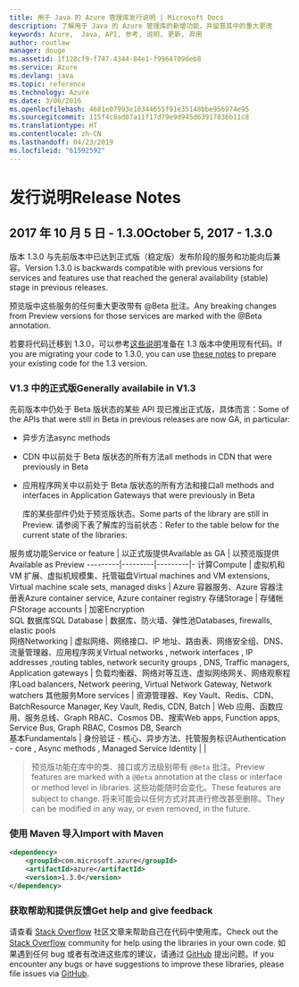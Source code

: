 ```yaml
---
title: 用于 Java 的 Azure 管理库发行说明 | Microsoft Docs
description: 了解用于 Java 的 Azure 管理库的新增功能，并留意其中的重大更改
keywords: Azure,  Java, API, 参考, 说明, 更新, 弃用
author: routlaw
manager: douge
ms.assetid: 1f128cf9-f747-4344-84e1-f9964709deb8
ms.service: Azure
ms.devlang: java
ms.topic: reference
ms.technology: Azure
ms.date: 3/06/2016
ms.openlocfilehash: 4681e07993e18344655f91e35148bbe956974e95
ms.sourcegitcommit: 115f4c8ad07a11f17d79e9d945d63917836b11c8
ms.translationtype: HT
ms.contentlocale: zh-CN
ms.lasthandoff: 04/23/2019
ms.locfileid: "61592592"
---
```

# <a name="release-notes"></a><span data-ttu-id="75c4f-104">发行说明</span><span class="sxs-lookup"><span data-stu-id="75c4f-104">Release Notes</span></span> 

## <a name="october-5-2017---130"></a><span data-ttu-id="75c4f-105">2017 年 10 月 5 日 - 1.3.0</span><span class="sxs-lookup"><span data-stu-id="75c4f-105">October 5, 2017 - 1.3.0</span></span> 

<span data-ttu-id="75c4f-106">版本 1.3.0 与先前版本中已达到正式版（稳定版）发布阶段的服务和功能向后兼容。</span><span class="sxs-lookup"><span data-stu-id="75c4f-106">Version 1.3.0 is backwards compatible with previous versions for services and features use that reached the general availability (stable) stage in previous releases.</span></span>

<span data-ttu-id="75c4f-107">预览版中这些服务的任何重大更改带有 @Beta 批注。</span><span class="sxs-lookup"><span data-stu-id="75c4f-107">Any breaking changes from Preview versions for those services are marked with the @Beta annotation.</span></span>

<span data-ttu-id="75c4f-108">若要将代码迁移到 1.3.0，可以参考[这些说明](https://github.com/Azure/azure-sdk-for-java/blob/master/notes/prepare-for-1.3.0.md)准备在 1.3 版本中使用现有代码。</span><span class="sxs-lookup"><span data-stu-id="75c4f-108">If you are migrating your code to 1.3.0, you can use [these notes](https://github.com/Azure/azure-sdk-for-java/blob/master/notes/prepare-for-1.3.0.md) to prepare your existing code for the 1.3 version.</span></span>

### <a name="generally-availabile-in-v13"></a><span data-ttu-id="75c4f-109">V1.3 中的正式版</span><span class="sxs-lookup"><span data-stu-id="75c4f-109">Generally availabile in V1.3</span></span>

<span data-ttu-id="75c4f-110">先前版本中仍处于 Beta 版状态的某些 API 现已推出正式版，具体而言：</span><span class="sxs-lookup"><span data-stu-id="75c4f-110">Some of the APIs that were still in Beta in previous releases are now GA, in particular:</span></span>

- <span data-ttu-id="75c4f-111">异步方法</span><span class="sxs-lookup"><span data-stu-id="75c4f-111">async methods</span></span>
- <span data-ttu-id="75c4f-112">CDN 中以前处于 Beta 版状态的所有方法</span><span class="sxs-lookup"><span data-stu-id="75c4f-112">all methods in CDN that were previously in Beta</span></span>
- <span data-ttu-id="75c4f-113">应用程序网关中以前处于 Beta 版状态的所有方法和接口</span><span class="sxs-lookup"><span data-stu-id="75c4f-113">all methods and interfaces in Application Gateways that were previously in Beta</span></span>

  <span data-ttu-id="75c4f-114">库的某些部件仍处于预览版状态。</span><span class="sxs-lookup"><span data-stu-id="75c4f-114">Some parts of the library are still in Preview.</span></span> <span data-ttu-id="75c4f-115">请参阅下表了解库的当前状态：</span><span class="sxs-lookup"><span data-stu-id="75c4f-115">Refer to the table below for the current state of the libraries:</span></span>

<span data-ttu-id="75c4f-116">服务或功能</span><span class="sxs-lookup"><span data-stu-id="75c4f-116">Service or feature</span></span> | <span data-ttu-id="75c4f-117">以正式版提供</span><span class="sxs-lookup"><span data-stu-id="75c4f-117">Available as GA</span></span> | <span data-ttu-id="75c4f-118">以预览版提供</span><span class="sxs-lookup"><span data-stu-id="75c4f-118">Available as Preview</span></span> 
---------|---------|---------|-
<span data-ttu-id="75c4f-119">计算</span><span class="sxs-lookup"><span data-stu-id="75c4f-119">Compute</span></span>  | <span data-ttu-id="75c4f-120">虚拟机和 VM 扩展、虚拟机规模集、托管磁盘</span><span class="sxs-lookup"><span data-stu-id="75c4f-120">Virtual machines and VM extensions, Virtual machine scale sets, managed disks</span></span>   | <span data-ttu-id="75c4f-121">Azure 容器服务、Azure 容器注册表</span><span class="sxs-lookup"><span data-stu-id="75c4f-121">Azure container service, Azure container registry</span></span> 
<span data-ttu-id="75c4f-122">存储</span><span class="sxs-lookup"><span data-stu-id="75c4f-122">Storage</span></span>   |  <span data-ttu-id="75c4f-123">存储帐户</span><span class="sxs-lookup"><span data-stu-id="75c4f-123">Storage accounts</span></span>       |    <span data-ttu-id="75c4f-124">加密</span><span class="sxs-lookup"><span data-stu-id="75c4f-124">Encryption</span></span>     
<span data-ttu-id="75c4f-125">SQL 数据库</span><span class="sxs-lookup"><span data-stu-id="75c4f-125">SQL Database</span></span>  | <span data-ttu-id="75c4f-126">数据库、防火墙、弹性池</span><span class="sxs-lookup"><span data-stu-id="75c4f-126">Databases, firewalls, elastic pools</span></span>              
<span data-ttu-id="75c4f-127">网络</span><span class="sxs-lookup"><span data-stu-id="75c4f-127">Networking</span></span>    |  <span data-ttu-id="75c4f-128">虚拟网络、网络接口、IP 地址、路由表、网络安全组、DNS、流量管理器、应用程序网关</span><span class="sxs-lookup"><span data-stu-id="75c4f-128">Virtual networks , network interfaces , IP addresses ,routing tables, network security groups , DNS, Traffic managers, Application gateways</span></span>  |    <span data-ttu-id="75c4f-129">负载均衡器、网络对等互连、虚拟网络网关、网络观察程序</span><span class="sxs-lookup"><span data-stu-id="75c4f-129">Load balancers, Network peering, Virtual Network Gateway, Network watchers</span></span> 
<span data-ttu-id="75c4f-130">其他服务</span><span class="sxs-lookup"><span data-stu-id="75c4f-130">More services</span></span>    |  <span data-ttu-id="75c4f-131">资源管理器、Key Vault、Redis、CDN、Batch</span><span class="sxs-lookup"><span data-stu-id="75c4f-131">Resource Manager, Key Vault, Redis,  CDN, Batch</span></span>       |  <span data-ttu-id="75c4f-132">Web 应用、函数应用、服务总线、Graph RBAC、Cosmos DB、搜索</span><span class="sxs-lookup"><span data-stu-id="75c4f-132">Web apps, Function apps, Service Bus, Graph RBAC, Cosmos DB, Search</span></span>  
<span data-ttu-id="75c4f-133">基本</span><span class="sxs-lookup"><span data-stu-id="75c4f-133">Fundamentals</span></span>     |   <span data-ttu-id="75c4f-134">身份验证 - 核心、异步方法、托管服务标识</span><span class="sxs-lookup"><span data-stu-id="75c4f-134">Authentication - core , Async methods , Managed Service Identity</span></span>      |      |

> <span data-ttu-id="75c4f-135">预览版功能在库中的类、接口或方法级别带有 `@Beta` 批注。</span><span class="sxs-lookup"><span data-stu-id="75c4f-135">Preview features are marked with a `@Beta` annotation at the class or interface or method level in libraries.</span></span> <span data-ttu-id="75c4f-136">这些功能随时会变化。</span><span class="sxs-lookup"><span data-stu-id="75c4f-136">These features are subject to change.</span></span> <span data-ttu-id="75c4f-137">将来可能会以任何方式对其进行修改甚至删除。</span><span class="sxs-lookup"><span data-stu-id="75c4f-137">They can be modified in any way, or even removed, in the future.</span></span>

### <a name="import-with-maven"></a><span data-ttu-id="75c4f-138">使用 Maven 导入</span><span class="sxs-lookup"><span data-stu-id="75c4f-138">Import with Maven</span></span>

```XML
<dependency>
    <groupId>com.microsoft.azure</groupId>
    <artifactId>azure</artifactId>
    <version>1.3.0</version>
</dependency>
```

### <a name="get-help-and-give-feedback"></a><span data-ttu-id="75c4f-139">获取帮助和提供反馈</span><span class="sxs-lookup"><span data-stu-id="75c4f-139">Get help and give feedback</span></span>

<span data-ttu-id="75c4f-140">请查看 [Stack Overflow](http://stackoverflow.com/questions/tagged/azure-java-sdk) 社区文章来帮助自己在代码中使用库。</span><span class="sxs-lookup"><span data-stu-id="75c4f-140">Check out the [Stack Overflow](http://stackoverflow.com/questions/tagged/azure-java-sdk) community for help using the libraries in your own code.</span></span> <span data-ttu-id="75c4f-141">如果遇到任何 bug 或者有改进这些库的建议，请通过 [GitHub](https://github.com/Azure/azure-sdk-for-java/issues) 提出问题。</span><span class="sxs-lookup"><span data-stu-id="75c4f-141">If you encounter any bugs or have suggestions to improve these libraries, please file issues via [GitHub](https://github.com/Azure/azure-sdk-for-java/issues).</span></span>


